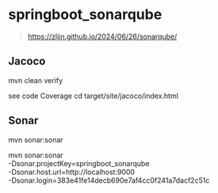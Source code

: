 # springboot_sonarqube

> https://zljin.github.io/2024/06/26/sonarqube/

## Jacoco
mvn clean verify

see code Coverage
cd target/site/jacoco/index.html

## Sonar

mvn sonar:sonar

mvn sonar:sonar \
-Dsonar.projectKey=springboot_sonarqube \
-Dsonar.host.url=http://localhost:9000 \
-Dsonar.login=383e41fe14decb690e7af4cc0f241a7dacf2c51c